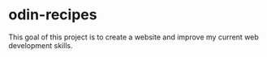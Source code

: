# odin-recipes
This goal of this project is to create a website and improve my current web development skills.
